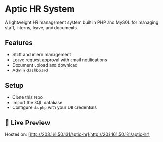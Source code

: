 # Aptic HR System

A lightweight HR management system built in PHP and MySQL for managing staff, interns, leave, and documents.

## Features
- Staff and intern management
- Leave request approval with email notifications
- Document upload and download
- Admin dashboard

## Setup
- Clone this repo
- Import the SQL database
- Configure `db.php` with your DB credentials
## 🔗 Live Preview

Hosted on: [http://203.161.50.131/aptic-hr](http://203.161.50.131/aptic-hr)
